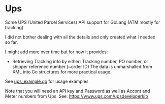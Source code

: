 Ups
=====

Some UPS (United Parcel Services) API support for GoLang (ATM mostly for tracking)

I did not bother dealing with all the details and only created what I needed so far.

I might add more over time but for now it provides:
- Retrieving Tracking info by either:
  Tracking number, PO number, or shipper reference number (~order ID)
  The data is unmarshalled from XML into Go structures for more practical usage.

See [ups_example.go](ups_example.go) for usage examples

Note that you will need an API key and Password as well as Accont and Meter numbers from Ups.
See: https://www.ups.com/upsdeveloperkit/


